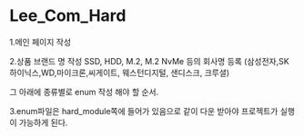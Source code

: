 # Lee_Com_Hard
1.메인 페이지 작성

2.상품 브랜드 명 작성
  SSD, HDD, M.2, M.2 NvMe
  등의 회사명 등록
  (삼성전자,SK하이닉스,WD,마이크론,씨게이트, 웨스턴디지털, 샌디스크, 크루셜)
  
  그 아래에 종류별로 
  enum 작성 해야 할 순서.

3.enum파일은 hard_module쪽에 들어가 있음으로
같이 다운 받아야 프로젝트가 실행이 가능하게 된다.